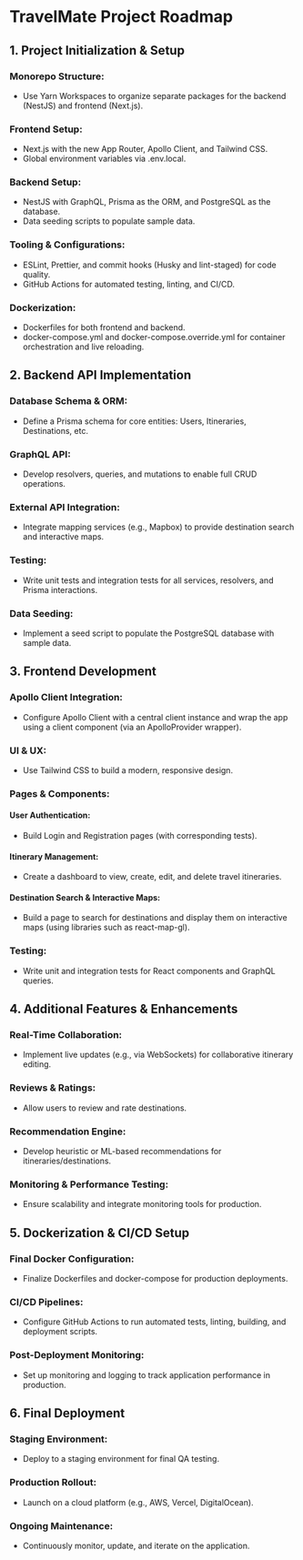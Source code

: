# TravelMate Project Roadmap

## 1. Project Initialization & Setup

### Monorepo Structure:

- Use Yarn Workspaces to organize separate packages for the backend (NestJS) and frontend (Next.js).

### Frontend Setup:

- Next.js with the new App Router, Apollo Client, and Tailwind CSS.
- Global environment variables via .env.local.

### Backend Setup:

- NestJS with GraphQL, Prisma as the ORM, and PostgreSQL as the database.
- Data seeding scripts to populate sample data.

### Tooling & Configurations:

- ESLint, Prettier, and commit hooks (Husky and lint-staged) for code quality.
- GitHub Actions for automated testing, linting, and CI/CD.

### Dockerization:

- Dockerfiles for both frontend and backend.
- docker-compose.yml and docker-compose.override.yml for container orchestration and live reloading.

## 2. Backend API Implementation

### Database Schema & ORM:

- Define a Prisma schema for core entities: Users, Itineraries, Destinations, etc.

### GraphQL API:

- Develop resolvers, queries, and mutations to enable full CRUD operations.

### External API Integration:

- Integrate mapping services (e.g., Mapbox) to provide destination search and interactive maps.

### Testing:

- Write unit tests and integration tests for all services, resolvers, and Prisma interactions.

### Data Seeding:

- Implement a seed script to populate the PostgreSQL database with sample data.

## 3. Frontend Development

### Apollo Client Integration:

- Configure Apollo Client with a central client instance and wrap the app using a client component (via an ApolloProvider wrapper).

### UI & UX:

- Use Tailwind CSS to build a modern, responsive design.

### Pages & Components:

#### User Authentication:

- Build Login and Registration pages (with corresponding tests).

#### Itinerary Management:

- Create a dashboard to view, create, edit, and delete travel itineraries.

#### Destination Search & Interactive Maps:

- Build a page to search for destinations and display them on interactive maps (using libraries such as react-map-gl).

### Testing:

- Write unit and integration tests for React components and GraphQL queries.

## 4. Additional Features & Enhancements

### Real-Time Collaboration:

- Implement live updates (e.g., via WebSockets) for collaborative itinerary editing.

### Reviews & Ratings:

- Allow users to review and rate destinations.

### Recommendation Engine:

- Develop heuristic or ML-based recommendations for itineraries/destinations.

### Monitoring & Performance Testing:

- Ensure scalability and integrate monitoring tools for production.

## 5. Dockerization & CI/CD Setup

### Final Docker Configuration:

- Finalize Dockerfiles and docker-compose for production deployments.

### CI/CD Pipelines:

- Configure GitHub Actions to run automated tests, linting, building, and deployment scripts.

### Post-Deployment Monitoring:

- Set up monitoring and logging to track application performance in production.

## 6. Final Deployment

### Staging Environment:

- Deploy to a staging environment for final QA testing.

### Production Rollout:

- Launch on a cloud platform (e.g., AWS, Vercel, DigitalOcean).

### Ongoing Maintenance:

- Continuously monitor, update, and iterate on the application.
